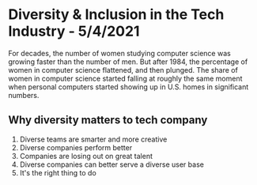 # Diversity & Inclusion in the Tech Industry - 5/4/2021

For decades, the number of women studying computer science was growing faster than the number of men. But after 1984, the percentage of women in computer science flattened, and then plunged. The share of women in computer science started falling at roughly the same moment when personal computers started showing up in U.S. homes in significant numbers.

## Why diversity matters to tech company

1. Diverse teams are smarter and more creative
2. Diverse companies perform better
3. Companies are losing out on great talent
4. Diverse companies can better serve a diverse user base
5. It's the right thing to do
